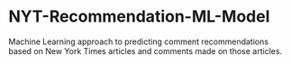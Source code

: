 # NYT-Recommendation-ML-Model
Machine Learning approach to predicting comment recommendations based on New York Times articles and comments made on those articles.
